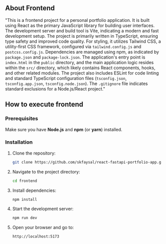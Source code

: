 ## About Frontend

"This is a frontend project for a personal portfolio application. It is built using React as the primary JavaScript library for building user interfaces. The development server and build tool is Vite, indicating a modern and fast development setup. The project is primarily written in TypeScript, ensuring type safety and improved code quality. For styling, it utilizes Tailwind CSS, a utility-first CSS framework, configured via `tailwind.config.js` and `postcss.config.js`. Dependencies are managed using npm, as indicated by `package.json` and `package-lock.json`. The application's entry point is `index.html` in the `public` directory, and the main application logic resides within the `src/` directory, which likely contains React components, hooks, and other related modules. The project also includes ESLint for code linting and standard TypeScript configuration files (`tsconfig.json`, `tsconfig.app.json`, `tsconfig.node.json`). The `.gitignore` file indicates standard exclusions for a Node.js/React project."



## How to execute frontend

### Prerequisites

Make sure you have **Node.js** and **npm** (or **yarn**) installed.

### Installation

1. Clone the repository:
    ```bash
    git clone https://github.com/skfaysal/react-fastapi-portfolio-app.git
    ```

2. Navigate to the project directory:
    ```bash
    cd frontend
    ```

3. Install dependencies:
    ```bash
    npm install
    ```

4. Start the development server:
    ```bash
    npm run dev
    ```

5. Open your browser and go to:
    ```
    http://localhost:5173
    ```


